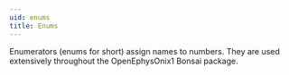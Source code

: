```yaml
---
uid: enums
title: Enums
---
```


Enumerators (enums for short) assign names to numbers. They are used extensively throughout the OpenEphysOnix1 Bonsai package.

